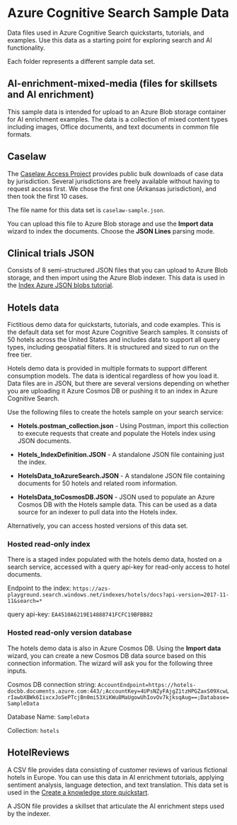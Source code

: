 # Azure Cognitive Search Sample Data

Data files used in Azure Cognitive Search quickstarts, tutorials, and examples. Use this data as a starting point for exploring search and AI functionality.

Each folder represents a different sample data set.

## AI-enrichment-mixed-media (files for skillsets and AI enrichment)

This sample data is intended for upload to an Azure Blob storage container for AI enrichment examples. The data is a collection of mixed content types including images, Office documents, and text documents in common file formats.

## Caselaw 

The [Caselaw Access Project](https://case.law/bulk/download/) provides public bulk downloads of case data by jurisdiction. Several jurisdictions are freely available without having to request access first. We chose the first one (Arkansas jurisdiction), and then took the first 10 cases.

The file name for this data set is `caselaw-sample.json`.

You can upload this file to Azure Blob storage and use the **Import data** wizard to index the documents. Choose the **JSON Lines** parsing mode.

## Clinical trials JSON

Consists of 8 semi-structured JSON files that you can upload to Azure Blob storage, and then import using the Azure Blob indexer. This data is used in the [Index Azure JSON blobs tutorial](https://docs.microsoft.com/azure/search/search-semi-structured-data).

## Hotels data

Fictitious demo data for quickstarts, tutorials, and code examples. This is the default data set for most Azure Cognitive Search samples. It consists of 50 hotels across the United States and includes data to support all query types, including geospatial filters. It is structured and sized to run on the free tier.

Hotels demo data is provided in multiple formats to support different consumption models. The data is identical regardless of how you load it. Data files are in JSON, but there are several versions depending on whether you are uploading it Azure Cosmos DB or pushing it to an index in Azure Cognitive Search. 

Use the following files to create the hotels sample on your search service:

+ **Hotels.postman_collection.json** - Using Postman, import this collection to execute requests that create and populate the Hotels index using JSON documents.

+ **Hotels_IndexDefinition.JSON** - A standalone JSON file containing just the index. 

+ **HotelsData_toAzureSearch.JSON** - A standalone JSON file containing documents for 50 hotels and related room information.

+ **HotelsData_toCosmosDB.JSON** - JSON used to populate an Azure Cosmos DB with the Hotels sample data.  This can be used as a data source for an indexer to pull data into the Hotels index.

Alternatively, you can access hosted versions of this data set. 

### Hosted read-only index

There is a staged index populated with the hotels demo data, hosted on a search service, accessed with a query api-key for read-only access to hotel documents.

Endpoint to the index: `https://azs-playground.search.windows.net/indexes/hotels/docs?api-version=2017-11-11&search=*`

query api-key: `EA4510A6219E14888741FCFC19BFBB82`

### Hosted read-only version database

The hotels demo data is also in Azure Cosmos DB. Using the **Import data** wizard, you can create a new Cosmos DB data source based on this connection information. The wizard will ask you for the following three inputs.

Cosmos DB connection string: `AccountEndpoint=https://hotels-docbb.documents.azure.com:443/;AccountKey=4UPsNZyFAjgZ1tzHPGZaxS09XcwLrIawbXBWk6IixcxJoSePTcjBn0mi53XiKWu8MaUgowUhIovOv7kjksqAug==;Database=SampleData`

Database Name: `SampleData`

Collection: `hotels`

## HotelReviews

A CSV file provides data consisting of customer reviews of various fictional hotels in Europe. You can use this data in AI enrichment tutorials, applying sentiment analysis, language detection, and text translation. This data set is used in the [Create a knowledge store quickstart](https://docs.microsoft.com/azure/search/knowledge-store-create-portal).

A JSON file provides a skillset that articulate the AI enrichment steps used by the indexer.